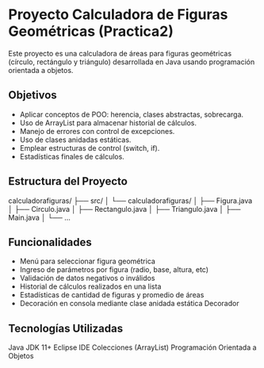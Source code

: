 #  Proyecto Calculadora de Figuras Geométricas (Practica2)

Este proyecto es una calculadora de áreas para figuras geométricas (círculo, rectángulo y triángulo) desarrollada en Java usando programación orientada a objetos.

##  Objetivos

- Aplicar conceptos de POO: herencia, clases abstractas, sobrecarga.
- Uso de ArrayList para almacenar historial de cálculos.
- Manejo de errores con control de excepciones.
- Uso de clases anidadas estáticas.
- Emplear estructuras de control (switch, if).
- Estadísticas finales de cálculos.

##  Estructura del Proyecto

calculadorafiguras/
├── src/
│ └── calculadorafiguras/
│ ├── Figura.java
│ ├── Circulo.java
│ ├── Rectangulo.java
│ ├── Triangulo.java
│ ├── Main.java
│ └── ...


## Funcionalidades

- Menú para seleccionar figura geométrica
- Ingreso de parámetros por figura (radio, base, altura, etc)
- Validación de datos negativos o inválidos
- Historial de cálculos realizados en una lista
- Estadísticas de cantidad de figuras y promedio de áreas
- Decoración en consola mediante clase anidada estática Decorador

 ## Tecnologías Utilizadas

Java JDK 11+
Eclipse IDE
Colecciones (ArrayList)
Programación Orientada a Objetos






